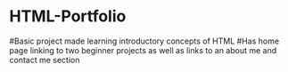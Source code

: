 # HTML-Portfolio

#Basic project made learning introductory concepts of HTML
#Has home page linking to two beginner projects as well as links to an about me and contact me section
